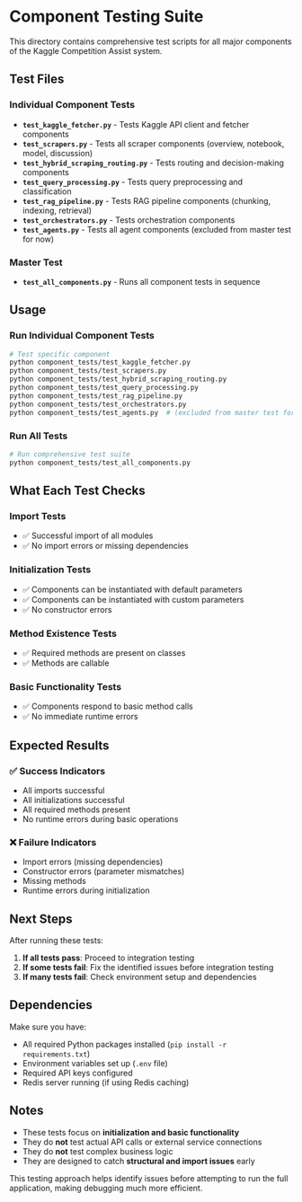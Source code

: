 # Component Testing Suite

This directory contains comprehensive test scripts for all major components of the Kaggle Competition Assist system.

## Test Files

### Individual Component Tests
- **`test_kaggle_fetcher.py`** - Tests Kaggle API client and fetcher components
- **`test_scrapers.py`** - Tests all scraper components (overview, notebook, model, discussion)
- **`test_hybrid_scraping_routing.py`** - Tests routing and decision-making components
- **`test_query_processing.py`** - Tests query preprocessing and classification
- **`test_rag_pipeline.py`** - Tests RAG pipeline components (chunking, indexing, retrieval)
- **`test_orchestrators.py`** - Tests orchestration components
- **`test_agents.py`** - Tests all agent components (excluded from master test for now)

### Master Test
- **`test_all_components.py`** - Runs all component tests in sequence

## Usage

### Run Individual Component Tests
```bash
# Test specific component
python component_tests/test_kaggle_fetcher.py
python component_tests/test_scrapers.py
python component_tests/test_hybrid_scraping_routing.py
python component_tests/test_query_processing.py
python component_tests/test_rag_pipeline.py
python component_tests/test_orchestrators.py
python component_tests/test_agents.py  # (excluded from master test for now)
```

### Run All Tests
```bash
# Run comprehensive test suite
python component_tests/test_all_components.py
```

## What Each Test Checks

### Import Tests
- ✅ Successful import of all modules
- ✅ No import errors or missing dependencies

### Initialization Tests  
- ✅ Components can be instantiated with default parameters
- ✅ Components can be instantiated with custom parameters
- ✅ No constructor errors

### Method Existence Tests
- ✅ Required methods are present on classes
- ✅ Methods are callable

### Basic Functionality Tests
- ✅ Components respond to basic method calls
- ✅ No immediate runtime errors

## Expected Results

### ✅ Success Indicators
- All imports successful
- All initializations successful  
- All required methods present
- No runtime errors during basic operations

### ❌ Failure Indicators
- Import errors (missing dependencies)
- Constructor errors (parameter mismatches)
- Missing methods
- Runtime errors during initialization

## Next Steps

After running these tests:

1. **If all tests pass**: Proceed to integration testing
2. **If some tests fail**: Fix the identified issues before integration testing
3. **If many tests fail**: Check environment setup and dependencies

## Dependencies

Make sure you have:
- All required Python packages installed (`pip install -r requirements.txt`)
- Environment variables set up (`.env` file)
- Required API keys configured
- Redis server running (if using Redis caching)

## Notes

- These tests focus on **initialization and basic functionality**
- They do **not** test actual API calls or external service connections
- They do **not** test complex business logic
- They are designed to catch **structural and import issues** early

This testing approach helps identify issues before attempting to run the full application, making debugging much more efficient.
